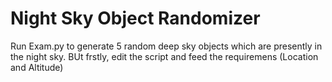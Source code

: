 # Night Sky Object Randomizer
Run Exam.py to generate 5 random deep sky objects which are presently in the night sky. BUt frstly, edit the script and feed the requiremens (Location and Altitude)

